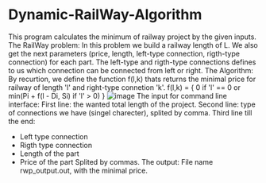 # Dynamic-RailWay-Algorithm
This program calculates the minimum of railway project by the given inputs.
The RailWay problem:
  In this problem we build a railway length of L. We also get the next parameters (price, length, left-type connection, rigth-type connection) for each part.
  The left-type and rigth-type connections defines to us which connection can be connected from left or right.
 The Algorithm:
  By recurtion, we define the function f(l,k) thats returns the minimal price for railway of length 'l' and right-type connetion 'k'.
  f(l,k) = { 0 if 'l' == 0 or min(Pi + f(l - Di, Si) if 'l' > 0) }
  ![image](https://user-images.githubusercontent.com/73054794/117088015-f2ac3a00-ad59-11eb-8d8d-61dbe0373d48.png)
The input for command line interface:
  First line: the wanted total length of the project.
  Second line: type of connections we have (singel charecter), splited by comma.
  Third line till the end:
  - Left type connection 
  - Rigth type connection
  - Length of the part
  - Price of the part
  Splited by commas.
 The output: File name rwp_output.out, with the minimal price.

